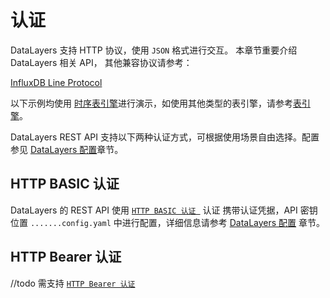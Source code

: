 # 认证

DataLayers 支持 HTTP 协议，使用 `JSON` 格式进行交互。 本章节重要介绍 DataLayers 相关 API， 其他兼容协议请参考：  

[InfluxDB Line Protocol](./writing-with-influxdb-line-protocol.md)

以下示例均使用 [时序表引擎](../sql-reference/table-management-timeseries.md)进行演示，如使用其他类型的表引擎，请参考[表引擎](../sql-reference/table-engine.md)。

DataLayers REST API 支持以下两种认证方式，可根据使用场景自由选择。配置参见 [DataLayers 配置](../operation-guide/datalayers-configuration.md)章节。


## HTTP BASIC 认证
DataLayers 的 REST API 使用 [`HTTP BASIC 认证 `](https://developer.mozilla.org/zh-CN/docs/Web/HTTP/Authentication#basic) 认证 携带认证凭据，API 密钥位置 `.......config.yaml` 中进行配置，详细信息请参考 [DataLayers 配置](../operation-guide/datalayers-configuration.md) 章节。

## HTTP Bearer 认证
//todo 需支持 [`HTTP Bearer 认证`](https://developer.mozilla.org/zh-CN/docs/Web/HTTP/Authentication#bearer)

